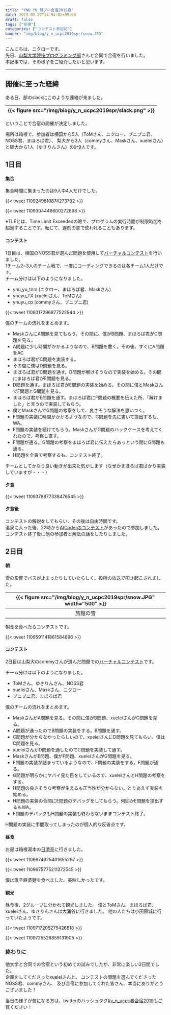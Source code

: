 ```yaml
---
title: "YNU YU 競プロ合宿2019春"
date: 2019-03-27T14:54:02+09:00
draft: false
tags: ["合宿"]
categories: ["コンテスト参加記"]
banner: "img/blog/y_n_ucpc2019spr/snow.JPG"
---
```


こんにちは、ニクローです。  
先日、[山梨大学競技プログラミング部](https://www.yucpc.org/)さんと合同で合宿を行いました。  
本記事では、その様子をご紹介したいと思います。

<!--more-->

* * *

## 開催に至った経緯

ある日、部のslackにこのような連絡が来ました。

|{{< figure src="/img/blog/y_n_ucpc2019spr/slack.png" >}}|
|:--:|

ということで合宿の開催が決定しました。

場所は箱根で、参加者は横国から5人（ToMさん、ニクロー、プニプニ君、NOSS君、まほろば君）、
梨大から3人（commyさん、Maskさん、xueleiさん）と阪大から1人（ゆきりんさん）の計9人です。

## 1日目

#### 集合

集合時間に集まったのは9人中4人だけでした。

{{< tweet 1109249810874273792 >}}

{{< tweet 1109304448600272898 >}}

※TLEとは、Time Limit Exceededの略で、プログラムの実行時間が制限時間を超過することです。転じて、遅刻の意で使われることもあります。

#### コンテスト

1日目は、横国のNOSS君が選んだ問題を使用して[バーチャルコンテスト](https://onlinejudge.u-aizu.ac.jp/beta/room.html#YNUYUCPC2019/problems)を行いました。  
1チーム2~3人のチーム戦で、一度にコーディングできるのは各チーム1人だけです。  
チーム分けは以下のようになりました。

- ynu_yu_tnm (ニクロー、まほろば君、Maskさん)
- ynuyu_TX (xueleiさん、ToMさん)
- ynuyu_cp (commyさん、プニプニ君)

{{< tweet 1109317296877522944 >}}

僕のチームの流れをまとめます。

- MaskさんにA問題を見てもらう。その間に、僕がB問題、まほろば君がC問題を見る。
- A問題に少し時間がかかるようなので、B問題を書く。その後、すぐにA問題をAC
- まほろば君がC問題を実装する。
- その間に僕はD問題を見る。
- まほろば君がC問題を通す。D問題が解けそうなので実装を始める。その間にまほろば君がE問題を見る。
- D問題を通す。まほろば君がE問題の実装を始める。その間に僕とMaskさんでF問題とG問題を見る。
- まほろば君がE問題を通す。まほろば君にF問題の概要を伝えた所、「解けました」と言うので実装してもらう。
- 僕とMaskさんでG問題の考察をして、良さそうな解法を思いつく。
- F問題の実装に時間がかかるようなので、G問題を先に書いて提出するも、WA。
- F問題の実装を続けてもらう。MaskさんがG問題のハックケースを考えてくれたので、考察し直す。
- F問題が通る。G問題の考察をまほろば君に伝えたらあっという間にG問題も通る。
- H問題を全員で考察するも、コンテスト終了。

チームとしてかなり良い動きが出来た気がします（なぜかまほろば君ばかり実装していますが・・・）

#### 夕食

{{< tweet 1109378877338476545 >}}

#### 夕食後

コンテストの解説をしてもらい、その後は自由時間です。  
温泉に入った後、22時から[AtCoderのコンテスト](https://atcoder.jp/contests/agc032)があったので参加しました。  
コンテスト終了後に他の参加者と解法の話をしたりしました。

## 2日目

#### 朝

雪の影響でバスが止まったりしていたらしく、役所の放送で叩き起こされました。

|{{< figure src="/img/blog/y_n_ucpc2019spr/snow.JPG" width="500" >}}|
|:--:|
|旅館の雪|

朝食を食べたらコンテストです。

{{< tweet 1109591141861584896 >}}

#### コンテスト

2日目は山梨大のcommyさんが選んだ問題での[バーチャルコンテスト](https://not-522.appspot.com/contest/5115126982115328)です。

チーム分けは以下のようになりました。

- ToMさん、ゆきりんさん、NOSS君
- xueleiさん、Maskさん、ニクロー
- プニプニ君、まほろば君

僕のチームの流れをまとめます。

- MaskさんがA問題を見る。その間に僕がB問題、xueleiさんがC問題を見る。
- A問題が通ったのでB問題の実装をする。B問題を通す。
- C問題が分からなかったらしいので、xueleiさんにD問題を見てもらい、僕はC問題を見る。
- xueleiさんがD問題を通したのでC問題を実装して通す。
- MaskさんがE問題、僕がF問題、xueleiさんがG問題を見る。
- E問題の実装が詰まっているようなので、F問題の実装をする。F問題が通る。
- G問題が明らかにヤバイ見た目をしているので、xueleiさんとH問題の考察をする。
- H問題の良さそうな考察が生えるも正当性が分からない。とりあえず実装を始める。
- H問題の実装の合間にE問題のデバッグをしてもらう。何回かE問題を提出するもWA。
- E問題のデバッグもH問題の実装も終わらないままコンテスト終了。

H問題の実装に手間取ってしまったのが個人的な反省点です。

#### 昼食

お昼は箱根湯本の[日清亭](http://www.hakone-yumoto.com/index.html)に行きました。

{{< tweet 1109674625401655297 >}}

{{< tweet 1109675775211372545 >}}

僕は激辛麻婆麺を食べました。美味しかったです。

#### 観光

昼食後、2グループに分かれて観光しました。
僕とToMさん、まほろば君、xueleiさん、ゆきりんさんは大涌谷に行きました。
他の人たちは小田原城に行っていたようです。

{{< tweet 1109717205275426818 >}}

{{< tweet 1109725528859131905 >}}

### 終わりに

他大学と合同での合宿という初めての試みでしたが、非常に楽しい2日間でした。  
企画をしてくださったxueleiさんと、
コンテストの問題を選んでくださったNOSS君、commyさん、
及び合宿に参加してくれた皆さん、本当にありがとうございました！

当日の様子が気になる方は、twitterのハッシュタグ[#y_n_ucpc春合宿2019](https://twitter.com/hashtag/y_n_ucpc%E6%98%A5%E5%90%88%E5%AE%BF2019?src=hash&ref_src=twsrc%5Etfw)もご覧ください！
